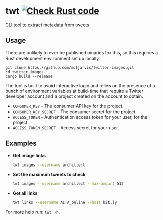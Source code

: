 # twt [![Check Rust code](https://github.com/msfjarvis/twitter-images/actions/workflows/test.yml/badge.svg)](https://github.com/msfjarvis/twitter-images/actions/workflows/test.yml)

CLI tool to extract metadata from tweets

## Usage

There are unlikely to ever be published binaries for this, so this requires a Rust development environment set up locally.

```shell
git clone https://github.com/msfjarvis/twitter-images.git
cd twitter-images
cargo build --release
```

The tool is built to avoid interactive login and relies on the presence of a bunch of environment variables at build-time that require a Twitter developer account and a project created on the account to obtain.

- `CONSUMER_KEY` - The consumer API key for the project.
- `CONSUMER_KEY_SECRET` - The consumer secret for the project.
- `ACCESS_TOKEN` - Authentication access token for your user, for the project.
- `ACCESS_TOKEN_SECRET` - Access secret for your user.

## Examples

- **Get image links**

    ```sh
    twt images --username archillect
    ```

- **Set the maximum tweets to check**

    ```sh
    twt images --username archillect --max-amount 512
    ```

- **Get all links**

    ```sh
    twt links --username AITA_online --host bit.ly
    ```

For more help run: `twt -h`.
